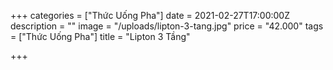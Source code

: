 +++
categories = ["Thức Uống Pha"]
date = 2021-02-27T17:00:00Z
description = ""
image = "/uploads/lipton-3-tang.jpg"
price = "42.000"
tags = ["Thức Uống Pha"]
title = "Lipton 3 Tầng"

+++
